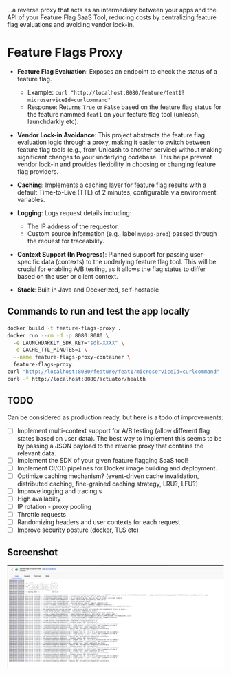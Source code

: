 ...a reverse proxy that acts as an intermediary between your apps and the API of your Feature Flag SaaS Tool, reducing costs by centralizing feature flag evaluations and avoiding vendor lock-in.

# Feature Flags Proxy
  
- **Feature Flag Evaluation**: Exposes an endpoint to check the status of a feature flag.
  - Example: `curl "http://localhost:8080/feature/feat1?microserviceId=curlcommand"`
  - Response: Returns `True` or `False` based on the feature flag status for the feature nammed `feat1` on your feature flag tool (unleash, launchdarkly etc).

- **Vendor Lock-in Avoidance**: This project abstracts the feature flag evaluation logic through a proxy, making it easier to switch between feature flag tools (e.g., from Unleash to another service) without making significant changes to your underlying codebase. This helps prevent vendor lock-in and provides flexibility in choosing or changing feature flag providers.

- **Caching**: Implements a caching layer for feature flag results with a default Time-to-Live (TTL) of 2 minutes, configurable via environment variables.

- **Logging**: Logs request details including:
  - The IP address of the requestor.
  - Custom source information (e.g., label `myapp-prod`) passed through the request for traceability.

- **Context Support (In Progress)**: Planned support for passing user-specific data (contexts) to the underlying feature flag tool. This will be crucial for enabling A/B testing, as it allows the flag status to differ based on the user or client context.

- **Stack**: Built in Java and Dockerized, self-hostable

## Commands to run and test the app locally

  ```bash
docker build -t feature-flags-proxy .
docker run --rm -d -p 8080:8080 \
    -e LAUNCHDARKLY_SDK_KEY="sdk-XXXX" \
    -e CACHE_TTL_MINUTES=1 \
    --name feature-flags-proxy-container \
    feature-flags-proxy
curl "http://localhost:8080/feature/feat1?microserviceId=curlcommand"
curl -f http://localhost:8080/actuator/health
  ```

## TODO
Can be considered as production ready, but here is a todo of improvements:

- [ ] Implement multi-context support for A/B testing (allow different flag states based on user data). The best way to implement this seems to be by passing a JSON payload to the reverse proxy that contains the relevant data.
- [ ] Implement the SDK of your given feature flagging SaaS tool!
- [ ] Implement CI/CD pipelines for Docker image building and deployment.
- [ ] Optimize caching mechanism? (event-driven cache invalidation, distributed caching, fine-grained caching strategy, LRU?, LFU?)
- [ ] Improve logging and tracing.s
- [ ] High availabilty 
- [ ] IP rotation - proxy pooling
- [ ] Throttle requests
- [ ] Randomizing headers and user contexts for each request
- [ ] Improve security posture (docker, TLS etc)

## Screenshot
![](screenshot.png)
